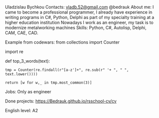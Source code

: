 Uladzislau Bychkou
Contacts:
vladb.52@gmail.com
@bedrauk
About me:
I came to become a professional programmer, I already have experience in writing programs in C#, Python, Delphi as part of my specialty training at a higher education institution
Nowadays I work as an engineer, my task is to modernize metalworking machines
Skills: Python, C#, Autolisp, Delphi, CAM, CAE, CAD.

Example from codewars:
from collections import Counter

import re

def top_3_words(text):

    tmp = Counter(re.findall(r"[a-z']+", re.sub(r" '+ ", " ", text.lower())))

    return [w for w,_ in tmp.most_common(3)]

Jobs: Only as engineer

Done projects: https://Bedrauk.github.io/rsschool-cv/cv

English level: A2
